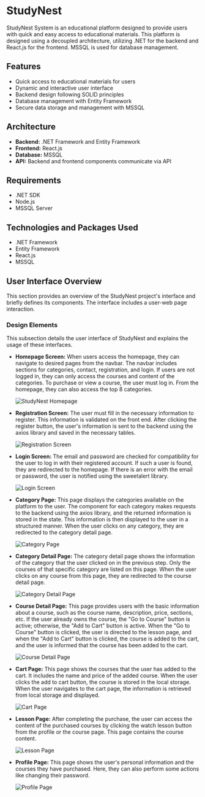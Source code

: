 # StudyNest 

StudyNest System is an educational platform designed to provide users with quick and easy access to educational materials. This platform is designed using a decoupled architecture, utilizing .NET for the backend and React.js for the frontend. MSSQL is used for database management.

## Features

- Quick access to educational materials for users
- Dynamic and interactive user interface
- Backend design following SOLID principles
- Database management with Entity Framework
- Secure data storage and management with MSSQL

## Architecture

- **Backend:** .NET Framework and Entity Framework
- **Frontend:** React.js
- **Database:** MSSQL
- **API:** Backend and frontend components communicate via API

## Requirements

- .NET SDK
- Node.js
- MSSQL Server

## Technologies and Packages Used

- .NET Framework
- Entity Framework
- React.js
- MSSQL

## User Interface Overview
This section provides an overview of the StudyNest project's interface and briefly defines its components. The interface includes a user-web page interaction.

### Design Elements
This subsection details the user interface of StudyNest and explains the usage of these interfaces.

- **Homepage Screen:** When users access the homepage, they can navigate to desired pages from the navbar. The navbar includes sections for categories, contact, registration, and login. If users are not logged in, they can only access the courses and content of the categories. To purchase or view a course, the user must log in. From the homepage, they can also access the top 8 categories.

  ![StudyNest Homepage](https://github.com/eliftilki/StudyNest/assets/134945633/75479e54-2718-49e4-a5a4-fc8857051ebf)

- **Registration Screen:** The user must fill in the necessary information to register. This information is validated on the front end. After clicking the register button, the user's information is sent to the backend using the axios library and saved in the necessary tables.

  ![Registration Screen](https://github.com/eliftilki/StudyNest/assets/134945633/d6a8e9da-ee56-4979-a8cd-6037bfb434b3)

- **Login Screen:** The email and password are checked for compatibility for the user to log in with their registered account. If such a user is found, they are redirected to the homepage. If there is an error with the email or password, the user is notified using the sweetalert library.

  ![Login Screen](https://github.com/eliftilki/StudyNest/assets/134945633/a2827dbb-2b7a-4fa4-958d-9e23d5ed59be)

- **Category Page:** This page displays the categories available on the platform to the user. The component for each category makes requests to the backend using the axios library, and the returned information is stored in the state. This information is then displayed to the user in a structured manner. When the user clicks on any category, they are redirected to the category detail page.

  ![Category Page](https://github.com/eliftilki/StudyNest/assets/134945633/3708bb99-8f27-4c33-8543-db8011d69c60)

- **Category Detail Page:** The category detail page shows the information of the category that the user clicked on in the previous step. Only the courses of that specific category are listed on this page. When the user clicks on any course from this page, they are redirected to the course detail page.

  ![Category Detail Page](https://github.com/eliftilki/StudyNest/assets/134945633/fcbad1cb-dae1-4abc-a9ae-be733c8d10d8)

- **Course Detail Page:** This page provides users with the basic information about a course, such as the course name, description, price, sections, etc. If the user already owns the course, the "Go to Course" button is active; otherwise, the "Add to Cart" button is active. When the "Go to Course" button is clicked, the user is directed to the lesson page, and when the "Add to Cart" button is clicked, the course is added to the cart, and the user is informed that the course has been added to the cart.

  ![Course Detail Page](https://github.com/eliftilki/StudyNest/assets/134945633/667287c4-a41b-47f4-b7c8-ef82e26cf748)

- **Cart Page:** This page shows the courses that the user has added to the cart. It includes the name and price of the added course. When the user clicks the add to cart button, the course is stored in the local storage. When the user navigates to the cart page, the information is retrieved from local storage and displayed.

  ![Cart Page](https://github.com/eliftilki/StudyNest/assets/134945633/f098b96a-70a5-4011-a2dd-192b2135953f)

- **Lesson Page:** After completing the purchase, the user can access the content of the purchased courses by clicking the watch lesson button from the profile or the course page. This page contains the course content.

  ![Lesson Page](https://github.com/eliftilki/StudyNest/assets/134945633/23858690-36ac-4886-8fef-7fc3a53b83a5)

- **Profile Page:** This page shows the user's personal information and the courses they have purchased. Here, they can also perform some actions like changing their password.

  ![Profile Page](https://github.com/eliftilki/StudyNest/assets/134945633/00395fc2-4dbc-4781-ac5b-b067c3c86b2e)




